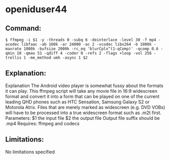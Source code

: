 # openiduser44

## Command:
```
$ ffmpeg -i $1 -y -threads 0 -subq 6 -deinterlace -level 30 -f mp4 -acodec libfaac -ab 160k -ar 24000 -ac 2 -vcodec libx264 -b 1000k -maxrate 1000k -bufsize 2000k -rc_eq 'blurCplx^(1-qComp)' -qcomp 0.6 -qmin 10 -qmax 51 -qdiff 4 -coder 0 -refs 2 -flags +loop -vol 256 -trellis 1 -me_method umh -async 1 $2
```

## Explanation:
Explanation
The Android video player is somewhat fussy about the formats it can play. This ffmpeg script will take any movie file in 16:9 widescreen format and convert it into a form that can be played on one of the current leading QHD phones such as HTC Sensation, Samsung Galaxy S2 or Motorola Atrix. Files that are merely marked as widescreen (e.g. DVD VOBs) will have to be processed into a true widescreen format such as .m2t first.
Parameters:
$1 the input file
$2 the output file
Output file suffix should be .mp4
Requires:
ffmpeg and codecs

## Limitations:
No limitations specified

